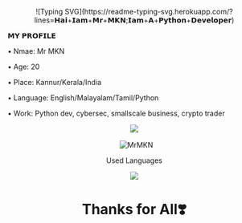 <p align="center">
  ![Typing SVG](https://readme-typing-svg.herokuapp.com/?lines=𝗛𝗮𝗶+𝗜𝗮𝗺+𝗠𝗿+𝗠𝗞𝗡;𝗜𝗮𝗺+𝗔+𝗣𝘆𝘁𝗵𝗼𝗻+𝗗𝗲𝘃𝗲𝗹𝗼𝗽𝗲𝗿)
</p>

<p align="left">
𝗠𝗬 𝗣𝗥𝗢𝗙𝗜𝗟𝗘
<p align="left">
• Nmae: Mr MKN
<p align="left">
• Age: 20
<p align="left">
• Place: Kannur/Kerala/India
<p align="left">
• Language: English/Malayalam/Tamil/Python 
<p align="left">
• Work: Python dev, cybersec, smallscale business, crypto trader

<p align="center">
  <img src="https://github-stats-alpha.vercel.app/api/?username=MrMKN&cc=000&tc=00ff00&ic=fff000&bc=fff" align="center">
</p>

<p align="center">&nbsp;
  <img align="center" src="https://github-readme-stats.vercel.app/api?username=MrMKN&&show_icons=true&theme=midnight-purple" alt="MrMKN"/>
</p>        

<p align="center">Used Languages </p>
<p align="center">
  <img src="https://github-readme-stats.vercel.app/api/top-langs/?username=MrMKN&layout=compact&theme=tokyonight" align="center">
</p>

<h1 align="center">Thanks for All❣️ </h1>




